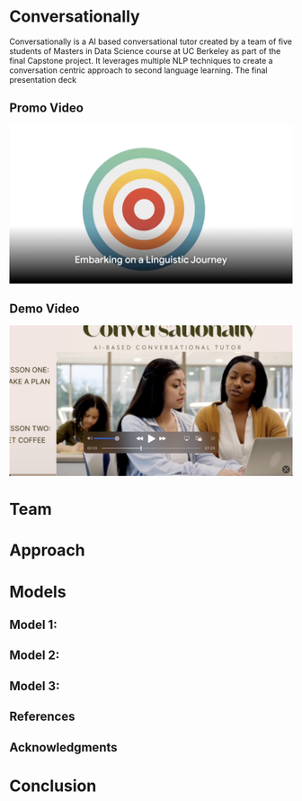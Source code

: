 # Conversationally
Conversationally is a AI based conversational tutor created by a team of five students of Masters in Data Science course at UC Berkeley as part of the final Capstone project. It leverages multiple NLP techniques to create a conversation centric approach to second language learning. The final presentation deck
## Promo Video
[![Pitch video](media/conversationally_promo.png)](media/conversationally_promo_small.mp4)

## Demo Video
[![Demo video](media/conversationally_demo.png)](media/conversationally_demo.mov)

# Team
# Approach
# Models
## Model 1:
## Model 2:
## Model 3:
## References
## Acknowledgments
# Conclusion
